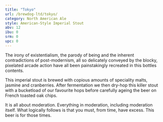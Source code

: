 ```yaml
---
title: "Tokyo"
url: /brewdog-ltd/tokyo/
category: North American Ale
style: American-Style Imperial Stout
abv: 12
ibu: 0
srm: 0
upc: 0
---
```

The irony of existentialism, the parody of being and the inherent contradictions of post-modernism, all so delicately conveyed by the blocky, pixelated arcade action have all been painstakingly recreated in this bottles contents.

This imperial stout is brewed with copious amounts of speciality malts, jasmine and cranberries. After fermentation we then dry-hop this killer stout with a bucketload of our favourite hops before carefully ageing the beer on French toasted oak chips.

It is all about moderation. Everything in moderation, including moderation itself. What logically follows is that you must, from time, have excess. This beer is for those times.

